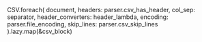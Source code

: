 CSV.foreach(
          document,
          headers: parser.csv_has_header, col_sep: separator, header_converters: header_lambda,
          encoding: parser.file_encoding, skip_lines: parser.csv_skip_lines
        ).lazy.map(&csv_block)
